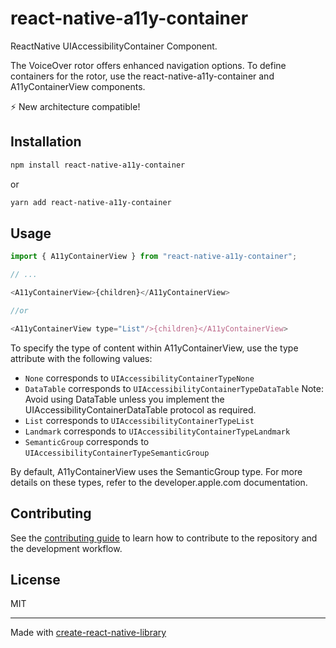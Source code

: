 # react-native-a11y-container

ReactNative UIAccessibilityContainer Component.

The VoiceOver rotor offers enhanced navigation options. To define containers for the rotor, use the react-native-a11y-container and A11yContainerView components.

⚡️ New architecture compatible!

## Installation

```sh
npm install react-native-a11y-container
```
or
```sh
yarn add react-native-a11y-container
```

## Usage

```js
import { A11yContainerView } from "react-native-a11y-container";

// ...

<A11yContainerView>{children}</A11yContainerView>

//or

<A11yContainerView type="List"/>{children}</A11yContainerView>
```

To specify the type of content within A11yContainerView, use the type attribute with the following values:
- `None` corresponds to `UIAccessibilityContainerTypeNone`
- `DataTable` corresponds to `UIAccessibilityContainerTypeDataTable` Note: Avoid using DataTable unless you implement the UIAccessibilityContainerDataTable protocol as required.
- `List` corresponds to `UIAccessibilityContainerTypeList`
- `Landmark` corresponds to `UIAccessibilityContainerTypeLandmark`
- `SemanticGroup` corresponds to `UIAccessibilityContainerTypeSemanticGroup`

By default, A11yContainerView uses the SemanticGroup type. For more details on these types, refer to the developer.apple.com documentation.


## Contributing

See the [contributing guide](CONTRIBUTING.md) to learn how to contribute to the repository and the development workflow.

## License

MIT

---

Made with [create-react-native-library](https://github.com/callstack/react-native-builder-bob)
